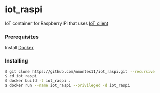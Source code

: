 # iot_raspi
IoT container for Raspberry Pi that uses [IoT client](https://github.com/mmontes11/iot_client)

### Prerequisites
Install [Docker](https://docs.docker.com/engine/installation/)

### Installing
```bash
$ git clone https://github.com/mmontes11/iot_raspi.git --recursive
$ cd iot_raspi
$ docker build -t iot_raspi .
$ docker run --name iot_raspi --privileged -d iot_raspi 
```
